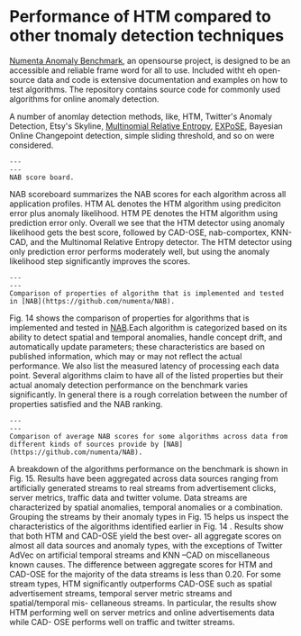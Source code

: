 # Performance of HTM compared to other tnomaly detection techniques

[Numenta Anomaly Benchmark](https://github.com/numenta/NAB), an opensourse project, is designed to be an accessible and reliable frame word for all to use. Included witht eh open-source data and code is extensive documentation and examples on how to test algorithms. The repository contains source code for commonly used algorithms for online anomaly detection. 

A number of anomlay detection methods, like, HTM, Twitter's Anomaly Detection, Etsy's Skyline, [Multinomial Relative Entropy](https://ieeexplore.ieee.org/document/5990537), [EXPoSE](https://doi.org/10.1007/s10994-016-5567-7), Bayesian Online Changepoint detection, simple sliding threshold, and so on were considered.

```{figure} images/nab-score.png
---
---
NAB score board.
``` 

NAB scoreboard summarizes the NAB scores for each algorithm across all application profiles. HTM AL denotes the HTM algorithm using prediciton error plus anomaly likelihood. HTM PE denotes the HTM algorithm using prediction error only. Overall we see that the HTM detector using anomaly likelihood gets the best score, followed by CAD-OSE, nab-comportex, KNN-CAD, and the Multinomal Relative Entropy detector. The HTM detector using only prediction error performs moderately well, but using the anomaly likelihood step significantly improves the scores. 

```{figure} images/nab-score1.png
---
---
Comparison of properties of algorithm that is implemented and tested in [NAB](https://github.com/numenta/NAB).
``` 

Fig. 14 shows the comparison of properties for algorithms that is implemented and tested in [NAB](https://github.com/numenta/NAB).Each algorithm is categorized based on its ability to detect spatial and temporal anomalies, handle concept drift, and automatically update parameters; these characteristics are based on published information, which may or may not reflect the actual performance. We also list the measured latency of processing each data point. Several algorithms claim to have all of the listed properties but their actual anomaly detection performance on the benchmark varies significantly. In general there is a rough correlation between the number of properties satisfied and the NAB ranking.

```{figure} images/nab-score2.png
---
---
Comparison of average NAB scores for some algorithms across data from different kinds of sources provide by [NAB](https://github.com/numenta/NAB).
```

A breakdown of the algorithms performance on the benchmark is shown in Fig. 15. Results have been aggregated across data sources ranging from artificially generated streams to real streams from advertisement clicks, server metrics, traffic data and twitter volume. Data streams are characterized by spatial anomalies, temporal anomalies or a combination. Grouping the streams by their anomaly types in Fig. 15 helps us inspect the characteristics of the algorithms identified earlier in Fig. 14 . Results show that both HTM and CAD-OSE yield the best over- all aggregate scores on almost all data sources and anomaly types, with the exceptions of Twitter AdVec on artificial temporal streams and KNN –CAD on miscellaneous known causes. The difference between aggregate scores for HTM and CAD-OSE for the majority of the data streams is less than 0.20. For some stream types, HTM significantly outperforms CAD-OSE such as spatial advertisement streams, temporal server metric streams and spatial/temporal mis- cellaneous streams. In particular, the results show HTM performing well on server metrics and online advertisements data while CAD- OSE performs well on traffic and twitter streams.



